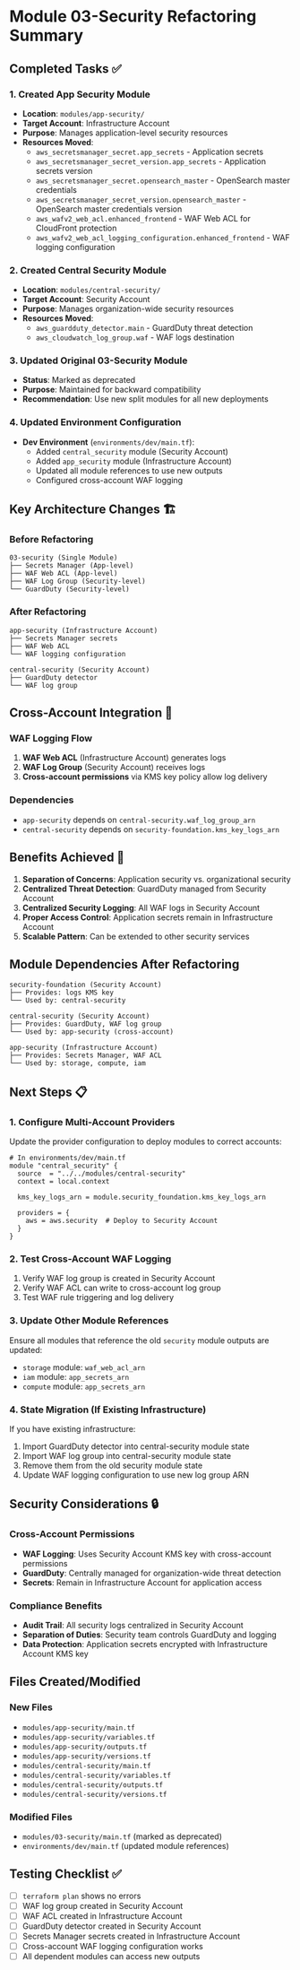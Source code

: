 # Module 03-Security Refactoring Summary

## Completed Tasks ✅

### 1. Created App Security Module
- **Location**: `modules/app-security/`
- **Target Account**: Infrastructure Account
- **Purpose**: Manages application-level security resources
- **Resources Moved**:
  - `aws_secretsmanager_secret.app_secrets` - Application secrets
  - `aws_secretsmanager_secret_version.app_secrets` - Application secrets version
  - `aws_secretsmanager_secret.opensearch_master` - OpenSearch master credentials
  - `aws_secretsmanager_secret_version.opensearch_master` - OpenSearch master credentials version
  - `aws_wafv2_web_acl.enhanced_frontend` - WAF Web ACL for CloudFront protection
  - `aws_wafv2_web_acl_logging_configuration.enhanced_frontend` - WAF logging configuration

### 2. Created Central Security Module
- **Location**: `modules/central-security/`
- **Target Account**: Security Account
- **Purpose**: Manages organization-wide security resources
- **Resources Moved**:
  - `aws_guardduty_detector.main` - GuardDuty threat detection
  - `aws_cloudwatch_log_group.waf` - WAF logs destination

### 3. Updated Original 03-Security Module
- **Status**: Marked as deprecated
- **Purpose**: Maintained for backward compatibility
- **Recommendation**: Use new split modules for all new deployments

### 4. Updated Environment Configuration
- **Dev Environment** (`environments/dev/main.tf`):
  - Added `central_security` module (Security Account)
  - Added `app_security` module (Infrastructure Account)
  - Updated all module references to use new outputs
  - Configured cross-account WAF logging

## Key Architecture Changes 🏗️

### Before Refactoring
```
03-security (Single Module)
├── Secrets Manager (App-level)
├── WAF Web ACL (App-level)
├── WAF Log Group (Security-level)
└── GuardDuty (Security-level)
```

### After Refactoring
```
app-security (Infrastructure Account)
├── Secrets Manager secrets
├── WAF Web ACL
└── WAF logging configuration

central-security (Security Account)
├── GuardDuty detector
└── WAF log group
```

## Cross-Account Integration 🔗

### WAF Logging Flow
1. **WAF Web ACL** (Infrastructure Account) generates logs
2. **WAF Log Group** (Security Account) receives logs
3. **Cross-account permissions** via KMS key policy allow log delivery

### Dependencies
- `app-security` depends on `central-security.waf_log_group_arn`
- `central-security` depends on `security-foundation.kms_key_logs_arn`

## Benefits Achieved 🎯

1. **Separation of Concerns**: Application security vs. organizational security
2. **Centralized Threat Detection**: GuardDuty managed from Security Account
3. **Centralized Security Logging**: All WAF logs in Security Account
4. **Proper Access Control**: Application secrets remain in Infrastructure Account
5. **Scalable Pattern**: Can be extended to other security services

## Module Dependencies After Refactoring

```
security-foundation (Security Account)
├── Provides: logs KMS key
└── Used by: central-security

central-security (Security Account)
├── Provides: GuardDuty, WAF log group
└── Used by: app-security (cross-account)

app-security (Infrastructure Account)
├── Provides: Secrets Manager, WAF ACL
└── Used by: storage, compute, iam
```

## Next Steps 📋

### 1. Configure Multi-Account Providers
Update the provider configuration to deploy modules to correct accounts:

```hcl
# In environments/dev/main.tf
module "central_security" {
  source  = "../../modules/central-security"
  context = local.context

  kms_key_logs_arn = module.security_foundation.kms_key_logs_arn

  providers = {
    aws = aws.security  # Deploy to Security Account
  }
}
```

### 2. Test Cross-Account WAF Logging
1. Verify WAF log group is created in Security Account
2. Verify WAF ACL can write to cross-account log group
3. Test WAF rule triggering and log delivery

### 3. Update Other Module References
Ensure all modules that reference the old `security` module outputs are updated:
- `storage` module: `waf_web_acl_arn`
- `iam` module: `app_secrets_arn`
- `compute` module: `app_secrets_arn`

### 4. State Migration (If Existing Infrastructure)
If you have existing infrastructure:
1. Import GuardDuty detector into central-security module state
2. Import WAF log group into central-security module state
3. Remove them from the old security module state
4. Update WAF logging configuration to use new log group ARN

## Security Considerations 🔒

### Cross-Account Permissions
- **WAF Logging**: Uses Security Account KMS key with cross-account permissions
- **GuardDuty**: Centrally managed for organization-wide threat detection
- **Secrets**: Remain in Infrastructure Account for application access

### Compliance Benefits
- **Audit Trail**: All security logs centralized in Security Account
- **Separation of Duties**: Security team controls GuardDuty and logging
- **Data Protection**: Application secrets encrypted with Infrastructure Account KMS key

## Files Created/Modified

### New Files
- `modules/app-security/main.tf`
- `modules/app-security/variables.tf`
- `modules/app-security/outputs.tf`
- `modules/app-security/versions.tf`
- `modules/central-security/main.tf`
- `modules/central-security/variables.tf`
- `modules/central-security/outputs.tf`
- `modules/central-security/versions.tf`

### Modified Files
- `modules/03-security/main.tf` (marked as deprecated)
- `environments/dev/main.tf` (updated module references)

## Testing Checklist ✅

- [ ] `terraform plan` shows no errors
- [ ] WAF log group created in Security Account
- [ ] WAF ACL created in Infrastructure Account
- [ ] GuardDuty detector created in Security Account
- [ ] Secrets Manager secrets created in Infrastructure Account
- [ ] Cross-account WAF logging configuration works
- [ ] All dependent modules can access new outputs